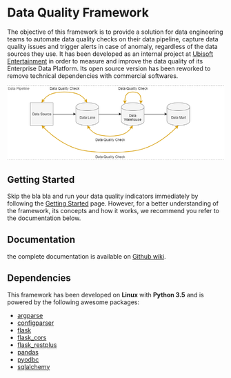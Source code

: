 # Data Quality Framework
The objective of this framework is to provide a solution for data engineering teams to automate data quality checks on their data pipeline, capture data quality issues and trigger alerts in case of anomaly, regardless of the data sources they use. It has been developed as an internal project at [Ubisoft Entertainment](https://www.ubisoft.com) in order to measure and improve the data quality of its Enterprise Data Platform. Its open source version has been reworked to remove technical dependencies with commercial softwares.

![Data pipeline](/doc/data_pipeline.png)

## Getting Started
Skip the bla bla and run your data quality indicators immediately by following the [Getting Started](https://github.com/alexisrolland/data-quality/wiki/Getting-Started) page. However, for a better understanding of the framework, its concepts and how it works, we recommend you refer to the documentation below.

## Documentation
the complete documentation is available on [Github wiki](https://github.com/alexisrolland/data-quality/wiki).

## Dependencies
This framework has been developed on **Linux** with **Python 3.5** and is powered by the following awesome packages:
* [argparse](https://docs.python.org/3/library/argparse.html)
* [configparser](https://docs.python.org/3/library/configparser.html)
* [flask](http://flask.pocoo.org/)
* [flask_cors](http://flask-cors.readthedocs.io)
* [flask_restplus](http://flask-restplus.readthedocs.io)
* [pandas](http://pandas.pydata.org/)
* [pyodbc](https://github.com/mkleehammer/pyodbc)
* [sqlalchemy](https://www.sqlalchemy.org/)
